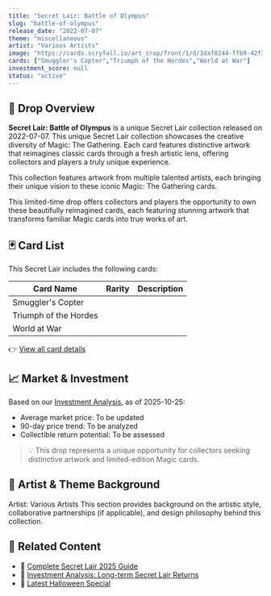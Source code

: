 ```yaml
---
title: "Secret Lair: Battle of Olympus"
slug: "battle-of-olympus"
release_date: "2022-07-07"
theme: "miscellaneous"
artist: "Various Artists"
image: "https://cards.scryfall.io/art_crop/front/1/d/1daf0244-ffb9-42f3-8301-34cee7b9ae1b.jpg?1682693974"
cards: ["Smuggler's Copter","Triumph of the Hordes","World at War"]
investment_score: null
status: "active"
---
```


## 💠 Drop Overview
**Secret Lair: Battle of Olympus** is a unique Secret Lair collection released on 2022-07-07. This unique Secret Lair collection showcases the creative diversity of Magic: The Gathering. Each card features distinctive artwork that reimagines classic cards through a fresh artistic lens, offering collectors and players a truly unique experience.

This collection features artwork from multiple talented artists, each bringing their unique vision to these iconic Magic: The Gathering cards.

This limited-time drop offers collectors and players the opportunity to own these beautifully reimagined cards, each featuring stunning artwork that transforms familiar Magic cards into true works of art.

## 🃏 Card List
This Secret Lair includes the following cards:

| Card Name | Rarity | Description |
|-----------|---------|-------------|
| Smuggler's Copter |  |  |
| Triumph of the Hordes |  |  |
| World at War |  |  |

👉 [View all card details](/cards?drop=battle-of-olympus)

## 📈 Market & Investment
Based on our [Investment Analysis](/investment/battle-of-olympus), as of 2025-10-25:
- Average market price: To be updated
- 90-day price trend: To be analyzed
- Collectible return potential: To be assessed

> 💡 This drop represents a unique opportunity for collectors seeking distinctive artwork and limited-edition Magic cards.

## 🎨 Artist & Theme Background
Artist: Various Artists
This section provides background on the artistic style, collaborative partnerships (if applicable), and design philosophy behind this collection.

## 🔗 Related Content
- 📰 [Complete Secret Lair 2025 Guide](/news/secret-lair-2025-complete-guide)
- 💼 [Investment Analysis: Long-term Secret Lair Returns](/investment)
- 🎃 [Latest Halloween Special](/drops/secret-scare-superdrop-2025)